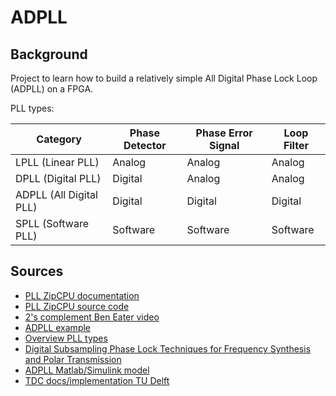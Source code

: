 # ADPLL

## Background 

Project to learn how to build a relatively simple All Digital Phase Lock Loop
(ADPLL) on a FPGA. 

PLL types:

| Category         | Phase Detector    | Phase Error Signal | Loop Filter      |
| ---------------- | ----------------- | ------------------ | ---------------- |
| LPLL (Linear PLL)| Analog            | Analog             | Analog           |
| DPLL (Digital PLL)| Digital           | Analog             | Analog           |
| ADPLL (All Digital PLL)| Digital       | Digital            | Digital          |
| SPLL (Software PLL)| Software         | Software           | Software         |

## Sources 

- [PLL ZipCPU documentation](https://zipcpu.com/dsp/2017/12/14/logic-pll.html)
- [PLL ZipCPU source code](https://github.com/ZipCPU/dpll/tree/master)
- [2's complement Ben Eater video](https://www.youtube.com/watch?v=4qH4unVtJkE)
- [ADPLL example](https://github.com/filipamator/adpll)
- [Overview PLL types](https://www.skyworksinc.com/-/media/Skyworks/SL/documents/public/application-notes/AN575.pdf)
- [Digital Subsampling Phase Lock Techniques for Frequency Synthesis and Polar Transmission ](https://link-springer-com.ezproxy2.utwente.nl/book/10.1007/978-3-030-10958-5)
- [ADPLL Matlab/Simulink model](https://nl.mathworks.com/help/msblks/ug/digital-phase-locked-loop.html)
- [TDC docs/implementation TU Delft](https://sps.ewi.tudelft.nl/fpga_tdc/TDC_basic.html)
